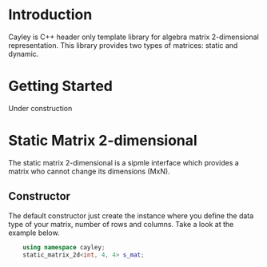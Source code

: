 # Introduction

Cayley is C++ header only template library for algebra matrix 2-dimensional representation.
This library provides two types of matrices: static and dynamic.  

# Getting Started

Under construction

# Static Matrix 2-dimensional

The static matrix 2-dimensional is a sipmle interface which provides a matrix who cannot change
its dimensions (MxN).

## Constructor

The default constructor just create the instance where you define the data type of your matrix, number of rows and columns.
Take a look at the example below.

```c++
    using namespace cayley;
    static_matrix_2d<int, 4, 4> s_mat;
```
